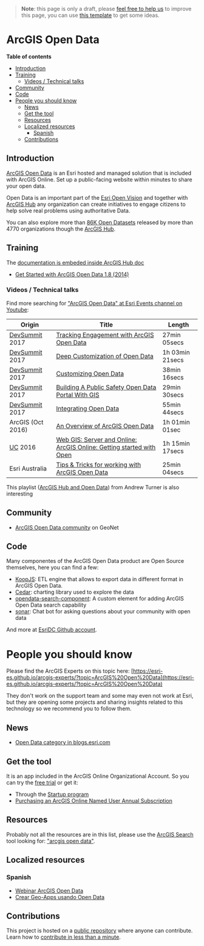 > **Note**: this page is only a draft, please [feel free to help us](#contributions) to improve this page, you can use [this template](https://github.com/esri-es/awesome-arcgis/blob/master/RESOURCE_PAGE_TEMPLATE.md) to get some ideas.

# ArcGIS Open Data
<!-- START doctoc generated TOC please keep comment here to allow auto update -->
<!-- DON'T EDIT THIS SECTION, INSTEAD RE-RUN doctoc TO UPDATE -->
**Table of contents**

  - [Introduction](#introduction)
  - [Training](#training)
    - [Videos / Technical talks](#videos--technical-talks)
  - [Community](#community)
  - [Code](#code)
- [People you should know](#people-you-should-know)
  - [News](#news)
  - [Get the tool](#get-the-tool)
  - [Resources](#resources)
  - [Localized resources](#localized-resources)
    - [Spanish](#spanish)
  - [Contributions](#contributions)

<!-- END doctoc generated TOC please keep comment here to allow auto update -->

## Introduction

[ArcGIS Open Data](http://www.esri.com/software/arcgis/arcgisonline/arcgis-open-data) is an Esri hosted and managed solution that is included with ArcGIS Online. Set up a public-facing website within minutes to share your open data.

Open Data is an important part of the [Esri Open Vision](../../../../esri/open-vision/README.md) and together with [ArcGIS Hub](../../arcgis-hub/README.md) any organization can create initiatives to engage citizens to help solve real problems using authoritative Data.

You can also explore more than [86K Open Datasets](https://hub.arcgis.com/pages/open-data) released by more than 4770 organizations though the [ArcGIS Hub](https://hub.arcgis.com/pages/open-data).

## Training

The [documentation is embeded inside ArcGIS Hub doc](https://doc.arcgis.com/en/hub/get-started/enable-open-data-capabilities.htm)

* [Get Started with ArcGIS Open Data 1.8 (2014)](https://www.esri.com/training/catalog/57630436851d31e02a43f0c8/get-started-with-arcgis-open-data/)

### Videos / Technical talks

Find more searching for ["ArcGIS Open Data" at Esri Events channel on Youtube](https://www.youtube.com/channel/UC_yE3TatdZKAXvt_TzGJ6mw/search?query=%22arcgis+open+data%22):

|Origin|Title|Length|
|---|---|---|
|[DevSummit](http://www.esri.com/events/devsummit) 2017|[Tracking Engagement with ArcGIS Open Data](https://www.youtube.com/watch?v=HLEtOvxr2nc)|27min 05secs
|[DevSummit](http://www.esri.com/events/devsummit) 2017|[Deep Customization of Open Data](https://www.youtube.com/watch?v=TcLedtNCfmg)|1h 03min 21secs
|[DevSummit](http://www.esri.com/events/devsummit) 2017|[Customizing Open Data](https://www.youtube.com/watch?v=EBwNntOx0n0)|38min 16secs
|[DevSummit](http://www.esri.com/events/devsummit) 2017|[Building A Public Safety Open Data Portal With GIS](https://www.youtube.com/watch?v=vbYjLpcbQmM)|29min 30secs
|[DevSummit](http://www.esri.com/events/devsummit) 2017|[Integrating Open Data](https://www.youtube.com/watch?v=ua2XvONly7g)|55min 44secs
|ArcGIS (Oct 2016)|[An Overview of ArcGIS Open Data](https://www.youtube.com/watch?v=Vp4avVISRC4)|1h 01min 01sec|
|[UC](http://www.esri.com/about/events/uc) 2016|[Web GIS: Server and Online: ArcGIS Online: Getting started with Open](https://www.youtube.com/watch?v=6ou15TIw1h4)|1h 15min 17secs|
|Esri Australia|[Tips & Tricks for working with ArcGIS Open Data](https://www.youtube.com/watch?v=m9bL4YLbqiU)|25min 04secs


This playlist ([ArcGIS Hub and Open Data](https://www.youtube.com/watch?v=HsFdhsWQiI8&list=PLJN4HgE09_NS_VL3TKG72EIGWXYBpBdYk)) from Andrew Turner is also interesting

## Community

* [ArcGIS Open Data community](https://community.esri.com/groups/data-community) on GeoNet

## Code

Many componentes of the ArcGIS Open Data product are Open Source themselves, here you can find a few:

* [KoopJS](../../../../devops/technologies/koop/README.md): ETL engine that allows to export data in different format in ArcGIS Open Data.
* [Cedar](../../../../front-end/technologies/cedar/README.md): charting library used to explore the data
* [opendata-search-component](https://github.com/esridc/opendata-search-component): A custom element for adding ArcGIS Open Data search capability
* [sonar](https://github.com/Esri/sonar): Chat bot for asking questions about your community with open data

And more at [EsriDC Github account](https://github.com/esridc).

# People you should know
Please find the ArcGIS Experts on this topic here: [https://esri-es.github.io/arcgis-experts/?topic=ArcGIS%20Open%20Data](https://esri-es.github.io/arcgis-experts/?topic=ArcGIS%20Open%20Data)

They don't work on the support team and some may even not work at Esri,
but they are opening some projects and sharing insights related to this
technology so we recommend you to follow them.

## News

* [Open Data category in blogs.esri.com](https://blogs.esri.com/esri/arcgis/category/arcgis-open-data/)

## Get the tool

It is an app included in the ArcGIS Online Organizational Account. So you can try the [free trial](http://www.esri.com/software/arcgis/free-trial) or get it:

* Through the [Startup program](../../../../esri/startup-program/README.md)
* [Purchasing an ArcGIS Online Named User Annual Subscription](https://www.esri.com/en-us/store/arcgis-online/arcgis-online-named-users)

## Resources
Probably not all the resources are in this list, please use the [ArcGIS Search](https://esri-es.github.io/arcgis-search/) tool looking for: ["arcgis open data"](https://esri-es.github.io/arcgis-search/?search="arcgis+open+data"&utm_campaign=awesome-list&utm_source=awesome-list&utm_medium=page).

## Localized resources

### Spanish

* [Webinar ArcGIS Open Data](https://www.youtube.com/watch?v=-RveBR6Ah0s)
* [Crear Geo-Apps usando Open Data](https://www.youtube.com/watch?v=fOYKQb1TW0A)

## Contributions

This project is hosted on a [public repository](https://github.com/hhkaos/awesome-arcgis) where anyone can contribute. Learn how to [contribute in less than a minute](https://github.com/hhkaos/awesome-arcgis/blob/master/CONTRIBUTING.md#contributions).